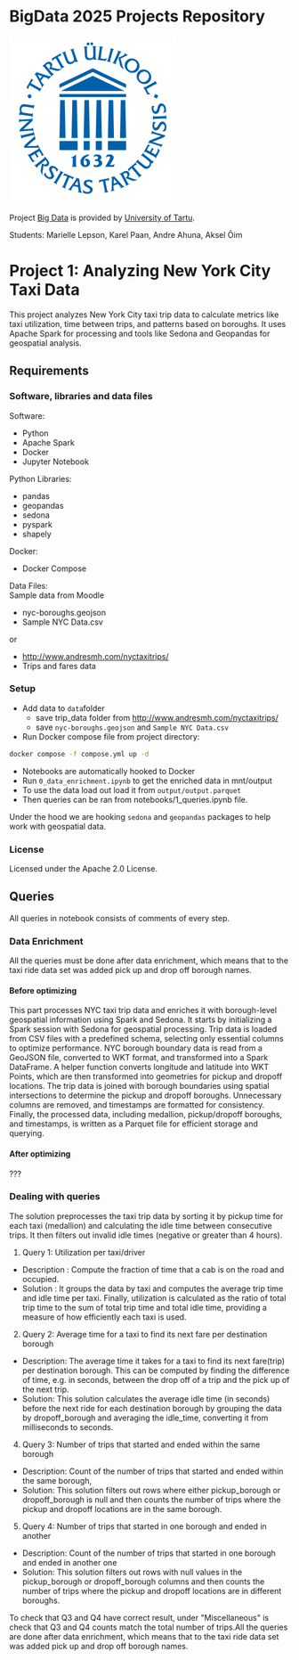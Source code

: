 # BigData 2025 Projects Repository

![TartuLogo](./images/logo_ut_0.png)

Project [Big Data](https://courses.cs.ut.ee/2025/bdm/spring/Main/HomePage) is provided by [University of Tartu](https://courses.cs.ut.ee/).

Students: Marielle Lepson, Karel Paan, Andre Ahuna, Aksel Õim

# Project 1: Analyzing New York City Taxi Data

This project analyzes New York City taxi trip data to calculate metrics like taxi utilization, time between trips, and patterns based on boroughs. 
It uses Apache Spark for processing and tools like Sedona and Geopandas for geospatial analysis.

## Requirements
### Software, libraries and data files
Software:
- Python
- Apache Spark
- Docker
- Jupyter Notebook

Python Libraries:
- pandas
- geopandas
- sedona
- pyspark
- shapely

Docker:
- Docker Compose

Data Files:  
Sample data from Moodle 
- nyc-boroughs.geojson
- Sample NYC Data.csv

or   

- http://www.andresmh.com/nyctaxitrips/  
- Trips and fares data

### Setup

* Add data to `data`folder
  - save trip_data folder from http://www.andresmh.com/nyctaxitrips/   
  - save  `nyc-boroughs.geojson` and `Sample NYC Data.csv`  
* Run Docker compose file from project directory: 
```bash
docker compose -f compose.yml up -d
```
* Notebooks are automatically hooked to Docker
* Run `0_data_enrichment.ipynb` to get the enriched data in mnt/output
* To use the data load out load it from `output/output.parquet`
* Then queries can be ran from notebooks/1_queries.ipynb file.

Under the hood we are hooking `sedona` and `geopandas` packages to help work with geospatial data.

### License

Licensed under the Apache 2.0 License.

## Queries 
All queries in notebook consists of comments of every step. 

### Data Enrichment
All the queries must be done after data enrichment, which means that to the taxi ride data set was added pick up and drop off borough names.

#### Before optimizing
This part processes NYC taxi trip data and enriches it with borough-level geospatial information using Spark and Sedona. It starts by initializing a Spark session with Sedona for geospatial processing. Trip data is loaded from CSV files with a predefined schema, selecting only essential columns to optimize performance. NYC borough boundary data is read from a GeoJSON file, converted to WKT format, and transformed into a Spark DataFrame. A helper function converts longitude and latitude into WKT Points, which are then transformed into geometries for pickup and dropoff locations. The trip data is joined with borough boundaries using spatial intersections to determine the pickup and dropoff boroughs. Unnecessary columns are removed, and timestamps are formatted for consistency. Finally, the processed data, including medallion, pickup/dropoff boroughs, and timestamps, is written as a Parquet file for efficient storage and querying.

#### After optimizing
???

### Dealing with queries
The solution preprocesses the taxi trip data by sorting it by pickup time for each taxi (medallion) and calculating the idle time between consecutive trips. It then filters out invalid idle times (negative or greater than 4 hours). 
1) Query 1: Utilization per taxi/driver
  - Description : Compute the fraction of time that a cab is on the road and occupied.
  - Solution : It groups the data by taxi and computes the average trip time and idle time per taxi. Finally, utilization is calculated as the ratio of total trip time to the sum of total trip time and total idle time, providing a measure of how efficiently each taxi is used.
2) Query 2: Average time for a taxi to find its next fare per destination borough
  - Description: The average time it takes for a taxi to find its next fare(trip) per destination borough. This
can be computed by finding the difference of time, e.g. in seconds, between the drop off
of a trip and the pick up of the next trip.
  - Solution: This solution calculates the average idle time (in seconds) before the next ride for each destination borough by grouping the data by dropoff_borough and averaging the idle_time, converting it from milliseconds to seconds.
4) Query 3: Number of trips that started and ended within the same borough
  - Description: Count of the number of trips that started and ended within the same borough,
  - Solution: This solution filters out rows where either pickup_borough or dropoff_borough is null and then counts the number of trips where the pickup and dropoff locations are in the same borough. 
5) Query 4: Number of trips that started in one borough and ended in another
  - Description: Count of the number of trips that started in one borough and ended in another one
  - Solution: This solution filters out rows with null values in the pickup_borough or dropoff_borough columns and then counts the number of trips where the pickup and dropoff locations are in different boroughs.

To check that Q3 and Q4 have correct result, under "Miscellaneous" is check that Q3 and Q4 counts match the total number of trips.All the queries are done after data enrichment, which means that to the taxi ride data set was added pick up and drop off borough names.

